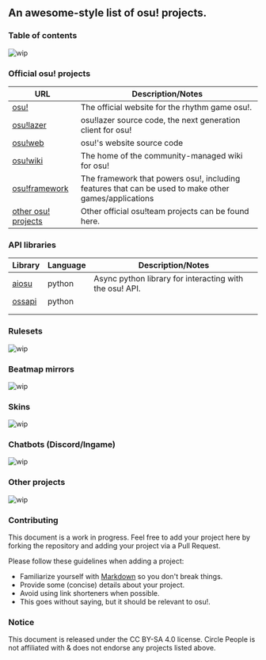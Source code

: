 ## An awesome-style list of osu! projects. 

### Table of contents

![wip](https://img.shields.io/badge/note-Work%20in%20progress-yellow)

### Official osu! projects

| URL                                                   | Description/Notes                                                                                    |
|-------------------------------------------------------|------------------------------------------------------------------------------------------------------|
| [osu!](https://osu.ppy.sh)                            | The official website for the rhythm game osu!.                                                       | 
| [osu!lazer](https://github.com/ppy/osu)               | osu!lazer source code, the next generation client for osu!                                           |
| [osu!web](https://github.com/ppy/osu-web)             | osu!'s website source code                                                                           |
| [osu!wiki](https://github.com/ppy/osu-wiki)           | The home of the community-managed wiki for osu!                                                      |
| [osu!framework](https://github.com/ppy/osu-framework) | The framework that powers osu!, including features that can be used to make other games/applications |
| [other osu! projects](https://github.com/ppy)         | Other official osu!team projects can be found here.                                                  |

### API libraries

| Library    | Language | Description/Notes                                       |
|------------|----------|---------------------------------------------------------|
| [aiosu]()  | python   | Async python library for interacting with the osu! API. | 
| [ossapi]() | python   |                                                         |
|            |          |                                                         |
|            |          |                                                         |

### Rulesets

![wip](https://img.shields.io/badge/note-Work%20in%20progress-yellow)

### Beatmap mirrors

![wip](https://img.shields.io/badge/note-Work%20in%20progress-yellow)

### Skins 

![wip](https://img.shields.io/badge/note-Work%20in%20progress-yellow)

### Chatbots (Discord/Ingame) 

![wip](https://img.shields.io/badge/note-Work%20in%20progress-yellow)


### Other projects

![wip](https://img.shields.io/badge/note-Work%20in%20progress-yellow)

### Contributing

This document is a work in progress. Feel free to add your project here by forking the repository and adding your project via a Pull Request. 

Please follow these guidelines when adding a project:
- Familiarize yourself with [Markdown](https://www.markdownguide.org/cheat-sheet/) so you don't break things.
- Provide some (concise) details about your project.
- Avoid using link shorteners when possible.
- This goes without saying, but it should be relevant to osu!.

### Notice
This document is released under the CC BY-SA 4.0 license. Circle People is not affiliated with & does not endorse any projects listed above. 
